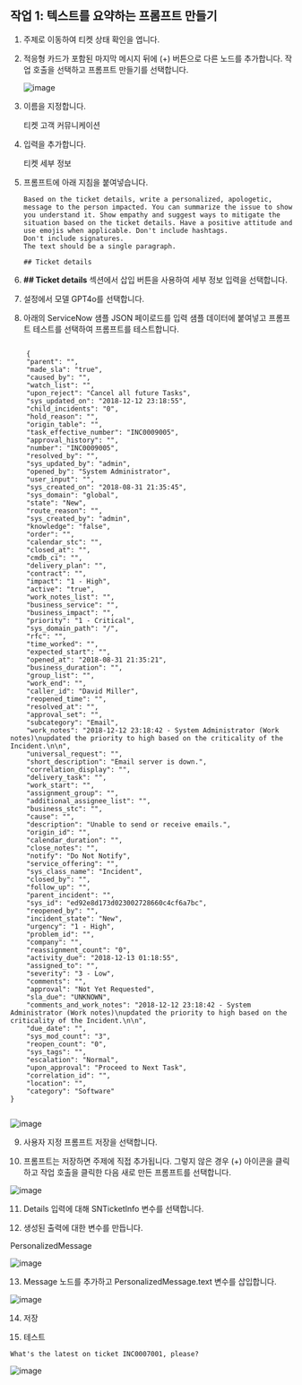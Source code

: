 ## 작업 1: 텍스트를 요약하는 프롬프트 만들기

1. 주제로 이동하여 티켓 상태 확인을 엽니다.

2. 적응형 카드가 포함된 마지막 메시지 뒤에 (+) 버튼으로 다른 노드를 추가합니다.
작업 호출을 선택하고 프롬프트 만들기를 선택합니다.

   ![image](https://github.com/user-attachments/assets/6d1bfc94-7982-4633-8a7e-33edd8719156)

3. 이름을 지정합니다.

   티켓 고객 커뮤니케이션

4. 입력을 추가합니다.

   티켓 세부 정보


5. 프롬프트에 아래 지침을 붙여넣습니다.

   ```
   Based on the ticket details, write a personalized, apologetic, message to the person impacted. You can summarize the issue to show you understand it. Show empathy and suggest ways to mitigate the situation based on the ticket details. Have a positive attitude and use emojis when applicable. Don't include hashtags.
   Don't include signatures.
   The text should be a single paragraph.
 
   ## Ticket details
   ```

6. **## Ticket details** 섹션에서 삽입 버튼을 사용하여 세부 정보 입력을 선택합니다.

7. 설정에서 모델 GPT4o를 선택합니다.

8. 아래의 ServiceNow 샘플 JSON 페이로드를 입력 샘플 데이터에 붙여넣고 프롬프트 테스트를 선택하여 프롬프트를 테스트합니다.

<pre><code>
  	{
    "parent": "",
    "made_sla": "true",
    "caused_by": "",
    "watch_list": "",
    "upon_reject": "Cancel all future Tasks",
    "sys_updated_on": "2018-12-12 23:18:55",
    "child_incidents": "0",
    "hold_reason": "",
    "origin_table": "",
    "task_effective_number": "INC0009005",
    "approval_history": "",
    "number": "INC0009005",
    "resolved_by": "",
    "sys_updated_by": "admin",
    "opened_by": "System Administrator",
    "user_input": "",
    "sys_created_on": "2018-08-31 21:35:45",
    "sys_domain": "global",
    "state": "New",
    "route_reason": "",
    "sys_created_by": "admin",
    "knowledge": "false",
    "order": "",
    "calendar_stc": "",
    "closed_at": "",
    "cmdb_ci": "",
    "delivery_plan": "",
    "contract": "",
    "impact": "1 - High",
    "active": "true",
    "work_notes_list": "",
    "business_service": "",
    "business_impact": "",
    "priority": "1 - Critical",
    "sys_domain_path": "/",
    "rfc": "",
    "time_worked": "",
    "expected_start": "",
    "opened_at": "2018-08-31 21:35:21",
    "business_duration": "",
    "group_list": "",
    "work_end": "",
    "caller_id": "David Miller",
    "reopened_time": "",
    "resolved_at": "",
    "approval_set": "",
    "subcategory": "Email",
    "work_notes": "2018-12-12 23:18:42 - System Administrator (Work notes)\nupdated the priority to high based on the criticality of the Incident.\n\n",
    "universal_request": "",
    "short_description": "Email server is down.",
    "correlation_display": "",
    "delivery_task": "",
    "work_start": "",
    "assignment_group": "",
    "additional_assignee_list": "",
    "business_stc": "",
    "cause": "",
    "description": "Unable to send or receive emails.",
    "origin_id": "",
    "calendar_duration": "",
    "close_notes": "",
    "notify": "Do Not Notify",
    "service_offering": "",
    "sys_class_name": "Incident",
    "closed_by": "",
    "follow_up": "",
    "parent_incident": "",
    "sys_id": "ed92e8d173d023002728660c4cf6a7bc",
    "reopened_by": "",
    "incident_state": "New",
    "urgency": "1 - High",
    "problem_id": "",
    "company": "",
    "reassignment_count": "0",
    "activity_due": "2018-12-13 01:18:55",
    "assigned_to": "",
    "severity": "3 - Low",
    "comments": "",
    "approval": "Not Yet Requested",
    "sla_due": "UNKNOWN",
    "comments_and_work_notes": "2018-12-12 23:18:42 - System Administrator (Work notes)\nupdated the priority to high based on the criticality of the Incident.\n\n",
    "due_date": "",
    "sys_mod_count": "3",
    "reopen_count": "0",
    "sys_tags": "",
    "escalation": "Normal",
    "upon_approval": "Proceed to Next Task",
    "correlation_id": "",
    "location": "",
    "category": "Software"
}

</code></pre>


   ![image](https://github.com/user-attachments/assets/2e33d772-474f-4701-9ffd-ecbb6acc07b1)


9. 사용자 지정 프롬프트 저장을 선택합니다.

10. 프롬프트는 저장하면 주제에 직접 추가됩니다. 그렇지 않은 경우 (+) 아이콘을 클릭하고 작업 호출을 클릭한 다음 새로 만든 프롬프트를 선택합니다.

   ![image](https://github.com/user-attachments/assets/cb07b5a7-91c1-4206-baa3-03637929f485)

11. Details 입력에 대해 SNTicketInfo 변수를 선택합니다.

12. 생성된 출력에 대한 변수를 만듭니다.
   
   PersonalizedMessage

   ![image](https://github.com/user-attachments/assets/88f8d026-5bed-434b-b076-1d1ee59635db)

13. Message 노드를 추가하고 PersonalizedMessage.text 변수를 삽입합니다.

   ![image](https://github.com/user-attachments/assets/1e6df34c-c9a0-4f25-b7dd-33e0e68c52ed)

14. 저장

15. 테스트

   ```
   What's the latest on ticket INC0007001, please?
   ```

   ![image](https://github.com/user-attachments/assets/2bbaae52-8c97-413f-9501-8a9f2e46e129)

